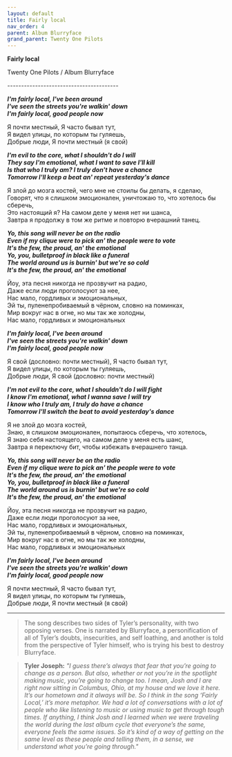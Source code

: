 ```yaml
---  
layout: default  
title: Fairly local  
nav_order: 4  
parent: Album Blurryface  
grand_parent: Twenty One Pilots  
---  
```


**Fairly local**
<p>
Twenty One Pilots / Album Blurryface
</p>  
----------------------------------------

**_I'm fairly local, I've been around  
I've seen the streets you're walkin' down  
I'm fairly local, good people now_**  

Я почти местный, Я часто бывал тут,  
Я видел улицы, по которым ты гуляешь,  
Добрые люди, Я почти местный (я свой)  

**_I'm evil to the core, what I shouldn't do I will  
They say I'm emotional, what I want to save I'll kill  
Is that who I truly am? I truly don't have a chance  
Tomorrow I'll keep a beat an' repeat yesterday's dance_**  

Я злой до мозга костей, чего мне не стоилы бы делать, я сделаю,  
Говорят, что я слишком эмоционален, уничтожаю то, что хотелось бы сберечь,  
Это настоящий я? На самом деле у меня нет ни шанса,  
Завтра я продолжу в том же ритме и повторю вчерашний танец.  

**_Yo, this song will never be on the radio  
Even if my clique were to pick an' the people were to vote  
It's the few, the proud, an' the emotional  
Yo, you, bulletproof in black like a funeral  
The world around us is burnin' but we're so cold  
It's the few, the proud, an' the emotional_**  
  
Йоу, эта песня никогда не прозвучит на радио,  
Даже если люди проголосуют за нее,  
Нас мало, гордливых и эмоциональных,  
Эй ты, пуленепробиваемый в чёрном, словно на поминках,  
Мир вокруг нас в огне, но мы так же холодны,  
Нас мало, гордливых и эмоциональных  
  
**_I'm fairly local, I've been around  
I've seen the streets you're walkin' down  
I'm fairly local, good people now_**  

Я свой (дословно: почти местный), Я часто бывал тут,  
Я видел улицы, по которым ты гуляешь,  
Добрые люди, Я свой (дословно: почти местный)  

**_I'm not evil to the core, what I shouldn't do I will fight  
I know I'm emotional, what I wanna save I will try  
I know who I truly am, I truly do have a chance  
Tomorrow I'll switch the beat to avoid yesterday's dance_**  

Я не злой до мозга костей,  
Знаю, я слишком эмоционален, попытаюсь сберечь, что хотелось,  
Я знаю себя настоящего, на самом деле у меня есть шанс,  
Завтра я переключу бит, чтобы избежать вчерашнего танца.  

**_Yo, this song will never be on the radio  
Even if my clique were to pick an' the people were to vote  
It's the few, the proud, an' the emotional  
Yo, you, bulletproof in black like a funeral  
The world around us is burnin' but we're so cold  
It's the few, the proud, an' the emotional_**  

Йоу, эта песня никогда не прозвучит на радио,  
Даже если люди проголосуют за нее,  
Нас мало, гордливых и эмоциональных,  
Эй ты, пуленепробиваемый в чёрном, словно на поминках,  
Мир вокруг нас в огне, но мы так же холодны,  
Нас мало, гордливых и эмоциональных  
  
**_I'm fairly local, I've been around  
I've seen the streets you're walkin' down  
I'm fairly local, good people now_**  

Я почти местный, Я часто бывал тут,  
Я видел улицы, по которым ты гуляешь,  
Добрые люди, Я почти местный (я свой)  

--------------------------------------------------

> The song describes two sides of Tyler’s personality, with two opposing verses. One is narrated by Blurryface, a personification of all of Tyler’s doubts, insecurities, and self loathing, and another is told from the perspective of Tyler himself, who is trying his best to destroy Blurryface. 

>  **Tyler Joseph:**  _"I guess there’s always that fear that you’re going to change as a person. But also, whether or not you’re in the spotlight making music, you’re going to change too. I mean, Josh and I are right now sitting in Columbus, Ohio, at my house and we love it here. It’s our hometown and it always will be. So I think in the song ‘Fairly Local,’ it’s more metaphor. We had a lot of conversations with a lot of people who like listening to music or using music to get through tough times. If anything, I think Josh and I learned when we were traveling the world during the last album cycle that everyone’s the same, everyone feels the same issues. So it’s kind of a way of getting on the same level as these people and telling them, in a sense, we understand what you’re going through."_  

